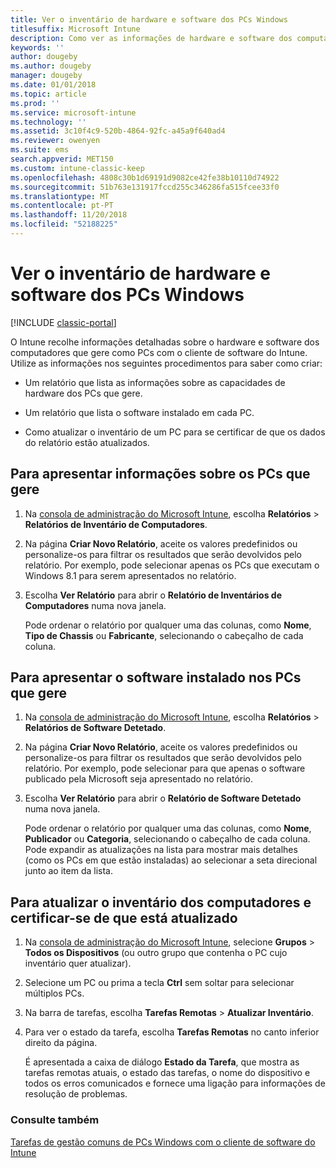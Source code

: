 ```yaml
---
title: Ver o inventário de hardware e software dos PCs Windows
titlesuffix: Microsoft Intune
description: Como ver as informações de hardware e software dos computadores com Windows que gere como PCs com o cliente de software do Intune
keywords: ''
author: dougeby
ms.author: dougeby
manager: dougeby
ms.date: 01/01/2018
ms.topic: article
ms.prod: ''
ms.service: microsoft-intune
ms.technology: ''
ms.assetid: 3c10f4c9-520b-4864-92fc-a45a9f640ad4
ms.reviewer: owenyen
ms.suite: ems
search.appverid: MET150
ms.custom: intune-classic-keep
ms.openlocfilehash: 4808c30b1d69191d9082ce42fe38b10110d74922
ms.sourcegitcommit: 51b763e131917fccd255c346286fa515fcee33f0
ms.translationtype: MT
ms.contentlocale: pt-PT
ms.lasthandoff: 11/20/2018
ms.locfileid: "52188225"
---
```

# <a name="view-hardware-and-software-inventory-for-windows-pcs"></a>Ver o inventário de hardware e software dos PCs Windows

[!INCLUDE [classic-portal](includes/classic-portal.md)]

O Intune recolhe informações detalhadas sobre o hardware e software dos computadores que gere como PCs com o cliente de software do Intune. Utilize as informações nos seguintes procedimentos para saber como criar:

-   Um relatório que lista as informações sobre as capacidades de hardware dos PCs que gere.

-   Um relatório que lista o software instalado em cada PC.

-   Como atualizar o inventário de um PC para se certificar de que os dados do relatório estão atualizados.

## <a name="to-display-information-about-pcs-you-manage"></a>Para apresentar informações sobre os PCs que gere

1.  Na [consola de administração do Microsoft Intune](https://manage.microsoft.com/), escolha **Relatórios** &gt; **Relatórios de Inventário de Computadores**.

2.  Na página **Criar Novo Relatório**, aceite os valores predefinidos ou personalize-os para filtrar os resultados que serão devolvidos pelo relatório. Por exemplo, pode selecionar apenas os PCs que executam o Windows 8.1 para serem apresentados no relatório.

3.  Escolha **Ver Relatório** para abrir o **Relatório de Inventários de Computadores** numa nova janela.

    Pode ordenar o relatório por qualquer uma das colunas, como **Nome**, **Tipo de Chassis** ou **Fabricante**, selecionando o cabeçalho de cada coluna.

## <a name="to-display-software-installed-on-pcs-you-manage"></a>Para apresentar o software instalado nos PCs que gere

1.  Na [consola de administração do Microsoft Intune](https://manage.microsoft.com/), escolha **Relatórios** &gt; **Relatórios de Software Detetado**.

2.  Na página **Criar Novo Relatório**, aceite os valores predefinidos ou personalize-os para filtrar os resultados que serão devolvidos pelo relatório. Por exemplo, pode selecionar para que apenas o software publicado pela Microsoft seja apresentado no relatório.

3.  Escolha **Ver Relatório** para abrir o **Relatório de Software Detetado** numa nova janela.

    Pode ordenar o relatório por qualquer uma das colunas, como **Nome**, **Publicador** ou **Categoria**, selecionando o cabeçalho de cada coluna. Pode expandir as atualizações na lista para mostrar mais detalhes (como os PCs em que estão instaladas) ao selecionar a seta direcional junto ao item da lista.

## <a name="to-refresh-computer-inventory-to-ensure-it-is-current"></a>Para atualizar o inventário dos computadores e certificar-se de que está atualizado

1.  Na [consola de administração do Microsoft Intune](https://manage.microsoft.com/), selecione **Grupos** &gt; **Todos os Dispositivos** (ou outro grupo que contenha o PC cujo inventário quer atualizar).

2.  Selecione um PC ou prima a tecla **Ctrl** sem soltar para selecionar múltiplos PCs.

3.  Na barra de tarefas, escolha **Tarefas Remotas** &gt; **Atualizar Inventário**.

4.  Para ver o estado da tarefa, escolha **Tarefas Remotas** no canto inferior direito da página.

    É apresentada a caixa de diálogo **Estado da Tarefa**, que mostra as tarefas remotas atuais, o estado das tarefas, o nome do dispositivo e todos os erros comunicados e fornece uma ligação para informações de resolução de problemas.

### <a name="see-also"></a>Consulte também

[Tarefas de gestão comuns de PCs Windows com o cliente de software do Intune](common-windows-pc-management-tasks-with-the-microsoft-intune-computer-client.md)